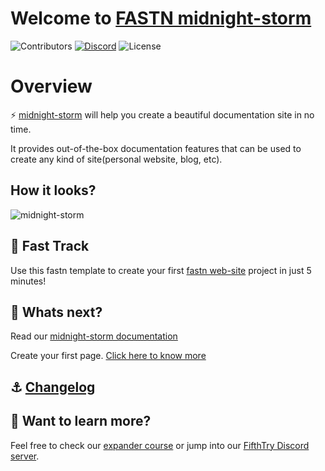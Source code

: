 # Welcome to [FASTN midnight-storm](https://fastn-community.github.io/midnight-storm/)
![Contributors](https://img.shields.io/github/contributors/fastn-community/midnight-storm?color=dark-green) [![Discord](https://img.shields.io/discord/793929082483769345)](https://discord.com/channels/793929082483769345/) ![License](https://img.shields.io/github/license/fastn-community/midnight-storm)
# Overview

⚡️ [midnight-storm](https://fastn-community.github.io/midnight-storm/) will help you create a beautiful documentation site in no time.

It provides out-of-the-box documentation features that can be used to create any kind of site(personal website, blog, etc).

## How it looks?

![midnight-storm](/static/midnight-storm-example-dark.png)

## 🚀 Fast Track

Use this fastn template to create your first [fastn web-site](https://fastn.com/expander/hello-world/-/build/) project in just 5 minutes!

## 🌟 Whats next?

Read our [midnight-storm documentation](https://fastn-community.github.io/midnight-storm/)

Create your first page. [Click here to know more](https://fastn-community.github.io/midnight-storm/page/)

## ⚓ [Changelog](Changelog.md)

## 👀 Want to learn more?

Feel free to check our [expander course](https://fastn.com/expander/) or jump into our [FifthTry Discord server](https://discord.gg/bucrdvptYd).
